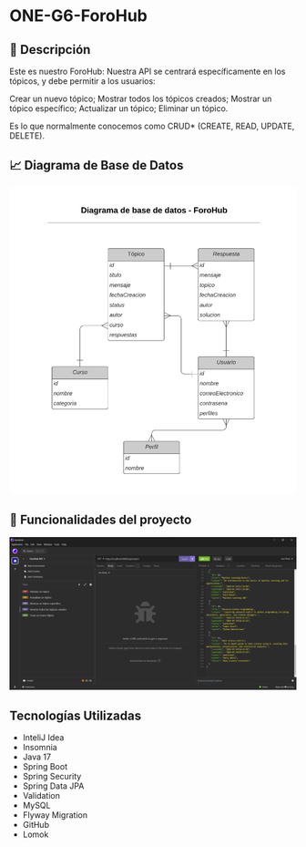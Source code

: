 # ONE-G6-ForoHub

## 📝 Descripción

Este es nuestro ForoHub: Nuestra API se centrará específicamente en los tópicos, y debe permitir a los usuarios:

Crear un nuevo tópico;
Mostrar todos los tópicos creados;
Mostrar un tópico específico;
Actualizar un tópico;
Eliminar un tópico.

Es lo que normalmente conocemos como CRUD* (CREATE, READ, UPDATE, DELETE).

## 📈 Diagrama de Base de Datos
![Diagrama de Base de Datos ForoHub](https://raw.githubusercontent.com/AlexanderFRT/ONE-G6-ForoHub/main/gallery/diagrama_base_de_datos_forohub.png)

## 🔩 Funcionalidades del proyecto
![Previa_ForoHub](https://raw.githubusercontent.com/AlexanderFRT/ONE-G6-ForoHub/main/gallery/Forohub_Previa.png)
  
## Tecnologías Utilizadas

- InteliJ Idea
- Insomnia
- Java 17 
- Spring Boot
- Spring Security
- Spring Data JPA
- Validation
- MySQL
- Flyway Migration
- GitHub
- Lomok
